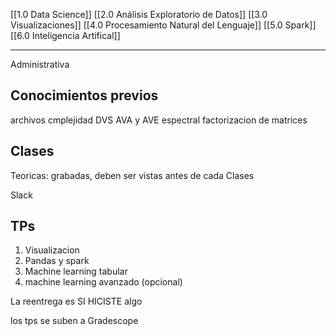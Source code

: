 [[1.0 Data Science]]
[[2.0 Análisis Exploratorio de Datos]]
[[3.0 Visualizaciones]]
[[4.0 Procesamiento Natural del Lenguaje]]
[[5.0 Spark]]
[[6.0 Inteligencia Artifical]]

---
Administrativa
## Conocimientos previos
archivos 
cmplejidad
DVS
AVA y AVE
espectral
factorizacion de matrices


## Clases
Teoricas: grabadas, deben ser vistas antes de cada Clases

Slack

## TPs
1. Visualizacion
2. Pandas y spark
3. Machine learning tabular
4. machine learning avanzado (opcional)

La reentrega es SI HICISTE algo

los tps se suben a Gradescope
